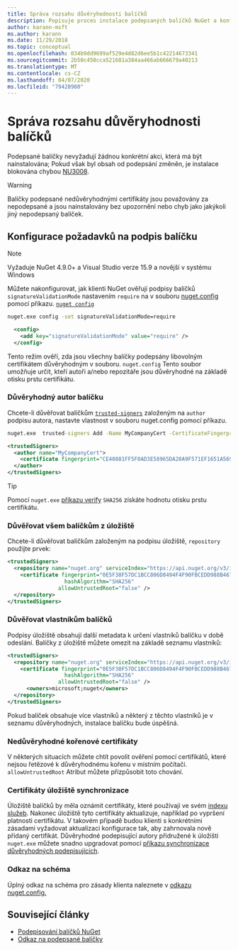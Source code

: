 ```yaml
---
title: Správa rozsahu důvěryhodnosti balíčků
description: Popisuje proces instalace podepsaných balíčků NuGet a konfigurace nastavení důvěryhodnosti podpisu balíčku.
author: karann-msft
ms.author: karann
ms.date: 11/29/2018
ms.topic: conceptual
ms.openlocfilehash: 034b9dd9699af529e4d82d6ee5b1c42214673341
ms.sourcegitcommit: 2b50c450cca521681a384aa466ab666679a40213
ms.translationtype: MT
ms.contentlocale: cs-CZ
ms.lasthandoff: 04/07/2020
ms.locfileid: "79428980"
---
```

# <a name="manage-package-trust-boundaries"></a>Správa rozsahu důvěryhodnosti balíčků

Podepsané balíčky nevyžadují žádnou konkrétní akci, která má být nainstalována; Pokud však byl obsah od podepsání změněn, je instalace blokována chybou [NU3008](../reference/errors-and-warnings/NU3008.md).

> [!Warning]
> Balíčky podepsané nedůvěryhodnými certifikáty jsou považovány za nepodepsané a jsou nainstalovány bez upozornění nebo chyb jako jakýkoli jiný nepodepsaný balíček.

## <a name="configure-package-signature-requirements"></a>Konfigurace požadavků na podpis balíčku

> [!Note]
> Vyžaduje NuGet 4.9.0+ a Visual Studio verze 15.9 a novější v systému Windows

Můžete nakonfigurovat, jak klienti NuGet ověřují podpisy balíčků `signatureValidationMode` nastavením `require` na v souboru [nuget.config](../reference/nuget-config-file.md) pomocí příkazu. [`nuget config`](../reference/cli-reference/cli-ref-config.md)

```cmd
nuget.exe config -set signatureValidationMode=require
```

```xml
  <config>
    <add key="signatureValidationMode" value="require" />
  </config>
```

Tento režim ověří, zda jsou všechny balíčky podepsány libovolným certifikátem důvěryhodným v souboru. `nuget.config` Tento soubor umožňuje určit, kteří autoři a/nebo repozitáře jsou důvěryhodné na základě otisku prstu certifikátu.

### <a name="trust-package-author"></a>Důvěryhodný autor balíčku

Chcete-li důvěřovat balíčkům [`trusted-signers`](../reference/cli-reference/cli-ref-trusted-signers.md) založeným na `author` podpisu autora, nastavte vlastnost v souboru nuget.config pomocí příkazu.

```cmd
nuget.exe  trusted-signers Add -Name MyCompanyCert -CertificateFingerprint CE40881FF5F0AD3E58965DA20A9F571EF1651A56933748E1BF1C99E537C4E039 -FingerprintAlgorithm SHA256
```

```xml
<trustedSigners>
  <author name="MyCompanyCert">
    <certificate fingerprint="CE40881FF5F0AD3E58965DA20A9F571EF1651A56933748E1BF1C99E537C4E039" hashAlgorithm="SHA256" allowUntrustedRoot="false" />
  </author>
</trustedSigners>
```

>[!TIP]
>Pomocí `nuget.exe` [příkazu verify](../reference/cli-reference/cli-ref-verify.md) `SHA256` získáte hodnotu otisku prstu certifikátu.


### <a name="trust-all-packages-from-a-repository"></a>Důvěřovat všem balíčkům z úložiště

Chcete-li důvěřovat balíčkům založeným na podpisu úložiště, `repository` použijte prvek:

```xml
<trustedSigners>  
  <repository name="nuget.org" serviceIndex="https://api.nuget.org/v3/index.json">
    <certificate fingerprint="0E5F38F57DC1BCC806D8494F4F90FBCEDD988B4676070...." 
                  hashAlgorithm="SHA256" 
                allowUntrustedRoot="false" />
  </repository>
</trustedSigners>
```

### <a name="trust-package-owners"></a>Důvěřovat vlastníkům balíčků

Podpisy úložiště obsahují další metadata k určení vlastníků balíčku v době odeslání. Balíčky z úložiště můžete omezit na základě seznamu vlastníků:

```xml
<trustedSigners>  
  <repository name="nuget.org" serviceIndex="https://api.nuget.org/v3/index.json">
    <certificate fingerprint="0E5F38F57DC1BCC806D8494F4F90FBCEDD988B4676070...." 
                  hashAlgorithm="SHA256" 
                allowUntrustedRoot="false" />
      <owners>microsoft;nuget</owners>
  </repository>
</trustedSigners>
```

Pokud balíček obsahuje více vlastníků a některý z těchto vlastníků je v seznamu důvěryhodných, instalace balíčku bude úspěšná.

### <a name="untrusted-root-certificates"></a>Nedůvěryhodné kořenové certifikáty

V některých situacích můžete chtít povolit ověření pomocí certifikátů, které nejsou řetězové k důvěryhodnému kořenu v místním počítači. `allowUntrustedRoot` Atribut můžete přizpůsobit toto chování.

### <a name="sync-repository-certificates"></a>Certifikáty úložiště synchronizace

Úložiště balíčků by měla oznámit certifikáty, které používají ve svém [indexu služeb](../api/service-index.md). Nakonec úložiště tyto certifikáty aktualizuje, například po vypršení platnosti certifikátu. V takovém případě budou klienti s konkrétními zásadami vyžadovat aktualizaci konfigurace tak, aby zahrnovala nově přidaný certifikát. Důvěryhodné podepisující autory přidružené k úložišti `nuget.exe` můžete snadno upgradovat pomocí [příkazu synchronizace důvěryhodných podepisujících](../reference/cli-reference/cli-ref-trusted-signers.md#nuget-trusted-signers-sync--name-name).

### <a name="schema-reference"></a>Odkaz na schéma

Úplný odkaz na schéma pro zásady klienta naleznete v [odkazu nuget.config.](../reference/nuget-config-file.md#trustedsigners-section)

## <a name="related-articles"></a>Související články

- [Podepisování balíčků NuGet](../create-packages/Sign-a-Package.md)
- [Odkaz na podepsané balíčky](../reference/Signed-Packages-Reference.md)
